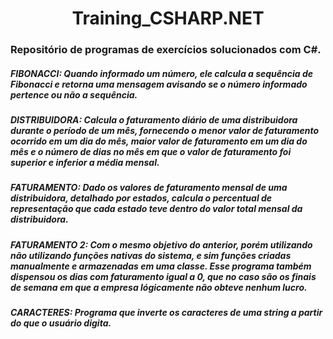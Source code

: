 <h1 align="center">  Training_CSHARP.NET </h1>

<h3> Repositório de programas de exercícios solucionados com C#. </h3>


<h5>FIBONACCI:
Quando informado um número, ele calcula a sequência de Fibonacci e retorna uma mensagem avisando se o número informado pertence ou não a sequência.
</h5>
<h5>DISTRIBUIDORA: 
Calcula o faturamento diário de uma distribuidora durante o período de um mês, fornecendo o menor valor de faturamento ocorrido em um dia do mês, maior valor de faturamento em um dia do mês e o número de dias no mês em que o valor de faturamento foi superior e inferior a média mensal.
</h5>
<h5>FATURAMENTO:
Dado os valores de faturamento mensal de uma distribuidora, detalhado por estados, calcula o percentual de representação que cada estado teve dentro do valor total mensal da distribuidora.
</h5>
<h5>FATURAMENTO 2:
Com o mesmo objetivo do anterior, porém utilizando não utilizando funções nativas do sistema, e sim funções criadas manualmente e armazenadas em uma classe. Esse programa também dispensou os dias com faturamento igual a 0, que no caso são os finais de semana em que a empresa lógicamente não obteve nenhum lucro. 
</h5>
<h5>CARACTERES:
Programa que inverte os caracteres de uma string a partir do que o usuário digita.
</h5>

